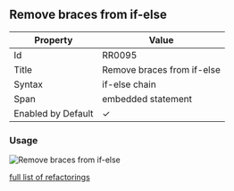 ## Remove braces from if\-else

| Property           | Value                       |
| ------------------ | --------------------------- |
| Id                 | RR0095                      |
| Title              | Remove braces from if\-else |
| Syntax             | if\-else chain              |
| Span               | embedded statement          |
| Enabled by Default | &#x2713;                    |

### Usage

![Remove braces from if\-else](../../images/refactorings/RemoveBracesFromIfElse.png)

[full list of refactorings](Refactorings.md)